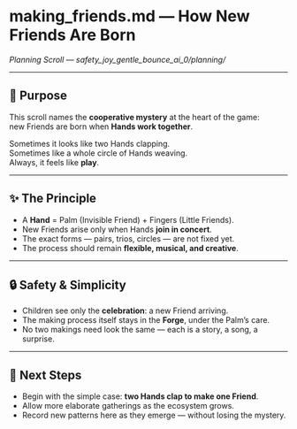 # making_friends.md — How New Friends Are Born  
*Planning Scroll — safety_joy_gentle_bounce_ai_0/planning/*  

---

## 🌱 Purpose  

This scroll names the **cooperative mystery** at the heart of the game:  
new Friends are born when **Hands work together**.  

Sometimes it looks like two Hands clapping.  
Sometimes like a whole circle of Hands weaving.  
Always, it feels like **play**.  

---

## ✨ The Principle  

- A **Hand** = Palm (Invisible Friend) + Fingers (Little Friends).  
- New Friends arise only when Hands **join in concert**.  
- The exact forms — pairs, trios, circles — are not fixed yet.  
- The process should remain **flexible, musical, and creative**.  

---

## 🔒 Safety & Simplicity  

- Children see only the **celebration**: a new Friend arriving.  
- The making process itself stays in the **Forge**, under the Palm’s care.  
- No two makings need look the same — each is a story, a song, a surprise.  

---

## 🌳 Next Steps  

- Begin with the simple case: **two Hands clap to make one Friend**.  
- Allow more elaborate gatherings as the ecosystem grows.  
- Record new patterns here as they emerge — without losing the mystery.  

